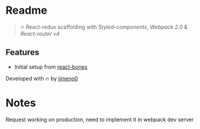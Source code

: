 
# Readme

>🔥 React-redux scaffolding with *Styled-components*, *Webpack 2.0* & *React-router v4*

## Features

* Initial setup from [react-bones](https://github.com/Influencity/react-bones)

Developed with 🔥 by [jimeno0](https://github.com/jimeno0)

# Notes
Request working on production, need to implement it in webpack dev server
